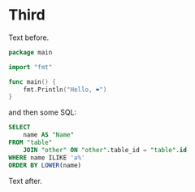 # Third
[tags]: <> (markdown,sql,go)

Text before.

```go
package main

import "fmt"

func main() {
    fmt.Println("Hello, ❤")
}
```

and then some SQL:

```sql
SELECT
    name AS "Name"
FROM "table"
    JOIN "other" ON "other".table_id = "table".id
WHERE name ILIKE 'a%'
ORDER BY LOWER(name)
```

Text after.
